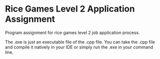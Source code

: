 # Rice Games Level 2 Application Assignment
Program assignment for rice games level 2 job application process. 

The .exe is just an executable file of the .cpp file. You can take the .cpp file and compile it natively in your 
IDE or simply run the .exe in your command line.

